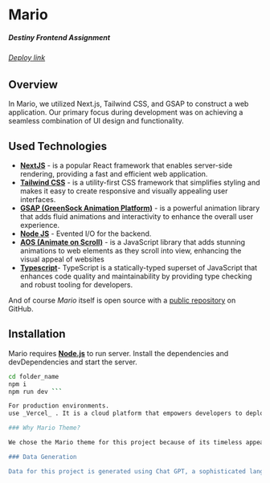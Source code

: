 # Mario

##### Destiny Frontend Assignment

###### [Deploy link ](https://density-assesment-delta.vercel.app/)

## Overview

In Mario, we utilized Next.js, Tailwind CSS, and GSAP to construct a web application. Our primary focus during development was on achieving a seamless combination of UI design and functionality.

## Used Technologies

- **[NextJS](https://nextjs.org/)** - is a popular React framework that enables server-side rendering, providing a fast and efficient web application.
- **[Tailwind CSS](https://tailwindcss.com/)** - is a utility-first CSS framework that simplifies styling and makes it easy to create responsive and visually appealing user interfaces.
- **[GSAP (GreenSock Animation Platform)](https://greensock.com/gsap/)** - is a powerful animation library that adds fluid animations and interactivity to enhance the overall user experience.
- **[Node JS](https://nodejs.org/)** - Evented I/O for the backend.
- **[AOS (Animate on Scroll)](https://michalsnik.github.io/aos/)** - is a JavaScript library that adds stunning animations to web elements as they scroll into view, enhancing the visual appeal of websites
- **[Typescript](https://www.typescriptlang.org/)**- TypeScript is a statically-typed superset of JavaScript that enhances code quality and maintainability by providing type checking and robust tooling for developers.

And of course _Mario_ itself is open source with a [public repository](https://github.com/sid1213/density_assesment) on GitHub.

## Installation

Mario requires **[Node.js](https://nodejs.org/)** to run server.
Install the dependencies and devDependencies and start the server.

````sh
cd folder_name
npm i
npm run dev ```

For production environments.
use _Vercel_ . It is a cloud platform that empowers developers to deploy, scale, and manage their web applications effortlessly, offering a seamless experience for hosting and managing projects.

### Why Mario Theme?

We chose the Mario theme for this project because of its timeless appeal and widespread recognition. Mario is an iconic character in the gaming world, loved by people of all ages. By using Mario as the theme, we aim to evoke a sense of nostalgia and joy while showcasing the capabilities of modern web technologies. Plus, who wouldn't want to play as Mario in a web application?

### Data Generation

Data for this project is generated using Chat GPT, a sophisticated language model that assists in creating content, dialogues, and other game-related elements, ensuring an engaging and immersive experience for players.
````
